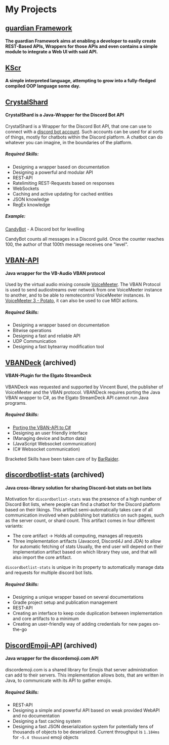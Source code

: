# My Projects

## [guardian Framework](https://github.com/comroid-git/guardian-framework)
#### The guardian Framework aims at enabling a developer to easily create REST-Based APIs, Wrappers for those APIs and even contains a simple module to integrate a Web UI with said API.

## [KScr](https://github.com/comroid-git/KScr)
#### A simple interpreted language, attempting to grow into a fully-fledged compiled OOP language some day.

## [CrystalShard](https://github.com/comroid-git/CrystalShard)
#### CrystalShard is a Java-Wrapper for the Discord Bot API

CrystalShard is a Wrapper for the Discord Bot API, that one can use to connect with a [discord bot account](https://discordapp.com/developers/applications/).
Such accounts can be used for al sorts of things, mostly for chatbots within the Discord platform.
A chatbot can do whatever you can imagine, in the boundaries of the platform.

##### Required Skills:
- Designing a wrapper based on documentation
- Designing a powerful and modular API
- REST-API
- Ratelimiting REST-Requests based on responses
- WebSockets
- Caching and active updating for cached entities
- JSON knowledge
- RegEx knowledge

##### Example:
[CandyBot](https://github.com/comroid-git/CandyBot) - A Discord bot for levelling

CandyBot counts all messages in a Discord guild. Once the counter reaches 100, the author of that 100th message receives one "level".


## [VBAN-API](https://github.com/comroid-git/VBAN-API)
#### Java wrapper for the VB-Audio VBAN protocol

Used by the virtual audio mixing console [VoiceMeeter](https://www.vb-audio.com/Voicemeeter/banana.htm).
The VBAN Protocol is used to send audiostreams over network from one VoiceMeeter instance to another, and to be able to remotecontrol VoiceMeeter instances.
In [VoiceMeeter 3 - Potato](https://www.vb-audio.com/Voicemeeter/potato.htm), it can also be used to cue MIDI actions.

##### Required Skills:
- Designing a wrapper based on documentation
- Bitwise operations
- Designing a fast and reliable API
- UDP Communication
- Designing a fast bytearray modification tool


## [VBANDeck](https://github.com/burdoto/VBANDeck) (archived)
#### VBAN-Plugin for the Elgato StreamDeck

VBANDeck was requested and supported by Vincent Burel, the publisher of VoiceMeeter and the VBAN protocol.
VBANDeck requires porting the Java VBAN wrapper to C#, as the Elgato StreamDeck API cannot run Java programs.

##### Required Skills:
- [Porting the VBAN-API to C#](https://github.com/burdoto/VBAN-API-CS)
- Designing an user friendly interface
- (Managing device and button data)
- (JavaScript Websocket communication)
- (C# Websocket communication)

Bracketed Skills have been taken care of by [BarRaider](https://github.com/BarRaider/streamdeck-tools).


## [discordbotlist-stats](https://github.com/burdoto/discordbotlist-stats) (archived)
#### Java cross-library solution for sharing Discord-bot stats on bot lists

Motivation for `discordbotlist-stats` was the presence of a high number of Discord Bot lists, where people can find a chatbot for the Discord platform based on their likings.
This artifact semi-automatically takes care of all communication involved when publishing bot statistics on such pages, such as the server count, or shard count.
This artifact comes in four different variants:
- The core artifact -> Holds all computing, manages all requests
- Three implementation artifacts (Javacord, Discord4J and JDA) to allow for automatic fetching of stats
Usually, the end user will depend on their implementation artifact based on which library they use, and that will also import the core artifact.

`discordbotlist-stats` is unique in its property to automatically manage data and requests for multiple discord bot lists.

##### Required Skills:
- Designing a unique wrapper based on several documentations
- Gradle project setup and publication management
- REST-API
- Creating an interface to keep code duplication between implementation and core artifacts to a minimum
- Creating an user-friendly way of adding credentials for new pages on-the-go


## [DiscordEmoji-API](https://github.com/burdoto/DiscordEmoji-API) (archived)
#### Java wrapper for the discordemoji.com API

discordemoji.com is a shared library for Emojis that server administration can add to their servers.
This implementation allows bots, that are written in Java, to communicate with its API to gather emojis.

##### Required Skills:
- REST-API
- Designing a simple and powerful API based on weak provided WebAPI and no documentation
- Designing a fast caching system
- Designing a fast JSON deserialization system for potentially tens of thousands of objects to be deserialized. Current throughput is `1.184ms` for `~5.4 thousand` emoji objects
